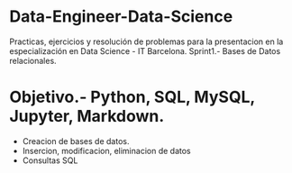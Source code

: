 # Data-Engineer-Data-Science
Practicas, ejercicios y resolución de problemas para la presentacion en la especialización en Data Science - IT Barcelona.
Sprint1.- Bases de Datos relacionales.
# Objetivo.- Python, SQL, MySQL, Jupyter, Markdown.
 - Creacion de bases de datos.
 - Insercion, modificacion, eliminacion de datos
 - Consultas SQL
